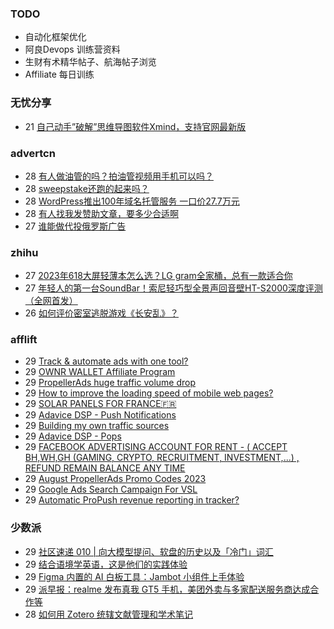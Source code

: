 ### TODO
-  自动化框架优化
-  阿良Devops 训练营资料
-  生财有术精华帖子、航海帖子浏览
-  Affiliate 每日训练

### 无忧分享
<!-- ruyo:START -->
-  21 [自己动手”破解”思维导图软件Xmind，支持官网最新版](https://51.ruyo.net/18460.html)<!-- ruyo:END -->

### advertcn
<!-- advertcn:START -->
-  28 [有人做油管的吗？拍油管视频用手机可以吗？](https://www.advertcn.com/forum.php?mod=viewthread&tid=111846)
-  28 [sweepstake还跑的起来吗？](https://www.advertcn.com/forum.php?mod=viewthread&tid=111842)
-  28 [WordPress推出100年域名托管服务 一口价27.7万元](https://www.advertcn.com/forum.php?mod=viewthread&tid=111839)
-  28 [有人找我发赞助文章，要多少合适啊](https://www.advertcn.com/forum.php?mod=viewthread&tid=111837)
-  27 [谁能做代投俄罗斯广告](https://www.advertcn.com/forum.php?mod=viewthread&tid=111835)<!-- advertcn:END -->

### zhihu
<!-- zhihu:START -->
-  27 [2023年618大屏轻薄本怎么选？LG gram全家桶，总有一款适合你](http://zhuanlan.zhihu.com/p/632641888?utm_campaign=rss&utm_medium=rss&utm_source=rss&utm_content=title)
-  27 [年轻人的第一台SoundBar！索尼轻巧型全景声回音壁HT-S2000深度评测（全网首发）](http://zhuanlan.zhihu.com/p/630990296?utm_campaign=rss&utm_medium=rss&utm_source=rss&utm_content=title)
-  26 [如何评价密室逃脱游戏《长安乱》？](http://www.zhihu.com/question/563950552/answer/3045961312?utm_campaign=rss&utm_medium=rss&utm_source=rss&utm_content=title)<!-- zhihu:END -->

### afflift
<!-- afflift:START -->
-  29 [Track &amp; automate ads with one tool?](https://afflift.com/f/threads/track-automate-ads-with-one-tool.11521/)
-  29 [OWNR WALLET Affiliate Program](https://afflift.com/f/threads/ownr-wallet-affiliate-program.9733/)
-  29 [PropellerAds huge traffic volume drop](https://afflift.com/f/threads/propellerads-huge-traffic-volume-drop.11516/)
-  29 [How to improve the loading speed of mobile web pages?](https://afflift.com/f/threads/how-to-improve-the-loading-speed-of-mobile-web-pages.11515/)
-  29 [SOLAR PANELS FOR FRANCE🇫🇷](https://afflift.com/f/threads/solar-panels-for-france%F0%9F%87%AB%F0%9F%87%B7.11520/)
-  29 [Adavice DSP - Push Notifications](https://afflift.com/f/threads/adavice-dsp-push-notifications.8361/)
-  29 [Building my own traffic sources](https://afflift.com/f/threads/building-my-own-traffic-sources.10721/)
-  29 [Adavice DSP - Pops](https://afflift.com/f/threads/adavice-dsp-pops.8378/)
-  29 [FACEBOOK ADVERTISING ACCOUNT FOR RENT - &lpar; ACCEPT BH,WH,GH &lpar;GAMING, CRYPTO, RECRUITMENT, INVESTMENT,...&rpar; , REFUND REMAIN BALANCE ANY TIME](https://afflift.com/f/threads/facebook-advertising-account-for-rent-accept-bh-wh-gh-gaming-crypto-recruitment-investment-refund-remain-balance-any-time.11161/)
-  29 [August PropellerAds Promo Codes 2023](https://afflift.com/f/threads/august-propellerads-promo-codes-2023.11410/)
-  29 [Google Ads Search Campaign For VSL](https://afflift.com/f/threads/google-ads-search-campaign-for-vsl.11517/)
-  29 [Automatic ProPush revenue reporting in tracker?](https://afflift.com/f/threads/automatic-propush-revenue-reporting-in-tracker.10905/)<!-- afflift:END -->

### 少数派
<!-- sspai:START -->
-  29 [社区速递 010 | 向大模型提问、软盘的历史以及「冷门」词汇](https://sspai.com/post/82510)
-  29 [结合语境学英语，这是他们的实践体验](https://sspai.com/post/82490)
-  29 [Figma 内置的 AI 白板工具：Jambot 小组件上手体验](https://sspai.com/post/82441)
-  29 [派早报：realme 发布真我 GT5 手机，美团外卖与多家配送服务商达成合作等](https://sspai.com/post/82505)
-  28 [如何用 Zotero 统辖文献管理和学术笔记](https://sspai.com/prime/story/integrated-academic-reading-writing-in-zotero)<!-- sspai:END -->

